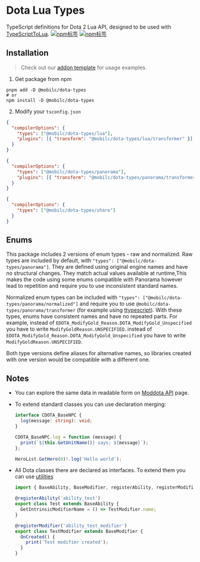 # Dota Lua Types

TypeScript definitions for Dota 2 Lua API, designed to be used with
[TypeScriptToLua](https://github.com/TypeScriptToLua/TypeScriptToLua).
[![npm标签](https://img.shields.io/npm/v/@mobilc/dota-lua-types)](https://www.npmjs.com/package/@mobilc/dota-lua-types)
[![npm标签](https://img.shields.io/npm/v/@mobilc/panorama-types)](https://www.npmjs.com/package/@mobilc/panorama-types)

## Installation

> Check out our [addon template](https://gitee.com/kill-seven-at-once/ts-dota-rpg) for usage
> examples.

1. Get package from npm

```shell
pnpm add -D @mobilc/dota-types
# or
npm install -D @mobilc/dota-types
```

2. Modify your `tsconfig.json`

```json
{
  "compilerOptions": {
    "types": ["@mobilc/dota-types/lua"],
    "plugins": [{ "transform": "@mobilc/dota-types/lua/transformer" }]
  }
}
```

```json
{
  "compilerOptions": {
    "types": ["@mobilc/dota-types/panorama"],
    "plugins": [{ "transform": "@mobilc/dota-types/panorama/transformer" }]
  }
}
```


```json
{
  "compilerOptions": {
    "types": ["@mobilc/dota-types/share"]
  }
}
```
## Enums

This package includes 2 versions of enum types - raw and normalized. Raw types are included by
default, with `"types": ["@mobilc/dota-types/panorama"]`. They are defined using original engine names and have no structural
changes. They match actual values available at runtime,This makes the code using some enums compatible with Panorama however
lead to repetition and require you to use inconsistent standard names.

Normalized enum types can be included with `"types": ["@mobilc/dota-types/panorama/normalized"]` and require you
to use `@mobilc/dota-types/panorama/transformer` (for example using [ttypescript]). With these types, enums have
consistent names and have no repeated parts. For example, instead of
`EDOTA_ModifyGold_Reason.DOTA_ModifyGold_Unspecified` you have to write
`ModifyGoldReason.UNSPECIFIED`. instead of
`EDOTA_ModifyGold_Reason.DOTA_ModifyGold_Unspecified` you have to write
`ModifyGoldReason.UNSPECIFIED`.

Both type versions define aliases for alternative names, so libraries created with one version would
be compatible with a different one.

[ttypescript]: https://github.com/cevek/ttypescript

## Notes

- You can explore the same data in readable form on
  [Moddota API](https://moddota.com/api/) page.

- To extend standard classes you can use declaration merging:

  ```ts
  interface CDOTA_BaseNPC {
    log(message: string): void;
  }

  CDOTA_BaseNPC.log = function (message) {
    print(`${this.GetUnitName()} says: ${message}`);
  };

  HeroList.GetHero(0)!.log('Hello world');
  ```

- All Dota classes there are declared as interfaces. To extend them you can use
  [utilities](https://gist.github.com/ark120202/f9ccd1076887664e8e8cb7e7d78fd7d1)

  ```ts
  import { BaseAbility, BaseModifier, registerAbility, registerModifier } from './utils';

  @registerAbility('ability_test')
  export class Test extends BaseAbility {
    GetIntrinsicModifierName = () => TestModifier.name;
  }

  @registerModifier('ability_test_modifier')
  export class TestModifier extends BaseModifier {
    OnCreated() {
      print('Test modifier created');
    }
  }
  ```
